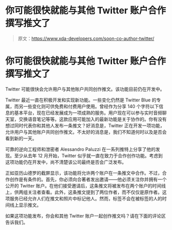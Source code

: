 # 你可能很快就能与其他 Twitter 账户合作撰写推文了

> 原文：<https://www.xda-developers.com/soon-co-author-twitter/>

# 你可能很快就能与其他 Twitter 账户合作撰写推文了

Twitter 可能很快会允许用户与其他账户共同创作推文。该功能目前仍在开发中。

Twitter 最近一直在积极开发和实现新功能。一些变化仍然是 Twitter Blue 的专属，而另一些变化则可供免费和付费用户使用。曾经作为分享 140 个字符以下信息的基本平台，现在已经发展成为一项成熟的服务。用户现在可以参与实时音频聊天室，交换语音笔记等等。这款应用可能加入的最新功能是关于协作的。你有没有想过同时代表你和其他人发布一条推文？好消息是，Twitter 正在开发一项功能，允许用户与其他账户共同创作推文。不太好的消息是，我们不知道何时以及是否会看到新的一天。

可靠的逆向工程师和泄密者 Alessandro Paluzzi 在一系列推特上分享了他的发现。至少从去年 12 月开始，Twitter 似乎就一直在致力于合作创作功能。考虑到这项功能仍在开发中，尚不清楚该公司最终是否会广泛发布。

正如亚历山德罗的截屏显示，该功能将允许两个账户在一条推文中合作。不过，合作创作是有条件的。首先，你必须向合著者发出邀请——他必须关注你并拥有一个公开的 Twitter 账户。在他们接受邀请后，这条推文将被发布在两个账户的时间线上，供两组关注者查看。此外，这条推文提到了两位作者，而不仅仅是原作者。这项服务已经允许人们在推文和照片中标记他人。然而，标签不会在被标签的人的时间线上显示推文。

如果这项功能发布，你会和其他 Twitter 账户一起创作推文吗？请在下面的评论区告诉我们。